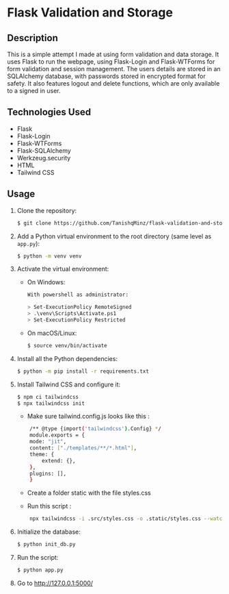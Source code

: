 
# Flask Validation and Storage

## Description

This is a simple attempt I made at using form validation and data storage. It uses Flask to run the webpage, using Flask-Login and Flask-WTForms for form validation and session management. The users details are stored in an SQLAlchemy database, with passwords stored in encrypted format for safety. It also features logout and delete functions, which are only available to a signed in user.
## Technologies Used

- Flask
- Flask-Login
- Flask-WTForms
- Flask-SQLAlchemy
- Werkzeug.security
- HTML
- Tailwind CSS

## Usage

1. Clone the repository:

    ```sh
    $ git clone https://github.com/TanishqMinz/flask-validation-and-storage/
    ```

2. Add a Python virtual environment to the root directory (same level as `app.py`):

    ```sh
    $ python -m venv venv
    ```

3. Activate the virtual environment:

    - On Windows:

        ```sh
        With powershell as administrator:
        
        > Set-ExecutionPolicy RemoteSigned
        > .\venv\Scripts\Activate.ps1
        > Set-ExecutionPolicy Restricted
        ```

    - On macOS/Linux:

        ```sh
        $ source venv/bin/activate
        ```

4. Install all the Python dependencies:

    ```sh
    $ python -m pip install -r requirements.txt
    ```

5. Install Tailwind CSS and configure it:

    ```sh
    $ npm ci tailwindcss
    $ npx tailwindcss init
    ```

    - Make sure tailwind.config.js looks like this :

    ```sh
        /** @type {import('tailwindcss').Config} */
        module.exports = {
        mode: "jit",
        content: ["./templates/**/*.html"],
        theme: {
            extend: {},
        },
        plugins: [],
        }
    ```

    - Create a folder static with the file styles.css

    - Run this script :

    ```sh
        npx tailwindcss -i .src/styles.css -o .static/styles.css --watch
    ```

6. Initialize the database:

    ```sh
    $ python init_db.py
    ```
    
7. Run the script:

    ```sh
    $ python app.py
    ```

8. Go to http://127.0.0.1:5000/
